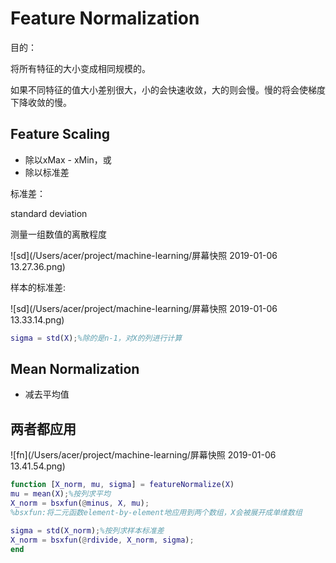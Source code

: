 # Feature Normalization

目的：

将所有特征的大小变成相同规模的。

如果不同特征的值大小差别很大，小的会快速收敛，大的则会慢。慢的将会使梯度下降收敛的慢。

## Feature Scaling 

- 除以xMax - xMin，或
- 除以标准差

标准差：

standard deviation

测量一组数值的离散程度

![sd](/Users/acer/project/machine-learning/屏幕快照 2019-01-06 13.27.36.png)

样本的标准差:

![sd](/Users/acer/project/machine-learning/屏幕快照 2019-01-06 13.33.14.png)

```matlab
sigma = std(X);%除的是n-1，对X的列进行计算
```



## Mean Normalization

- 减去平均值

## 两者都应用

![fn](/Users/acer/project/machine-learning/屏幕快照 2019-01-06 13.41.54.png)

```matlab
function [X_norm, mu, sigma] = featureNormalize(X)
mu = mean(X);%按列求平均
X_norm = bsxfun(@minus, X, mu);
%bsxfun:将二元函数element-by-element地应用到两个数组，X会被展开成单维数组

sigma = std(X_norm);%按列求样本标准差
X_norm = bsxfun(@rdivide, X_norm, sigma);
end
```





